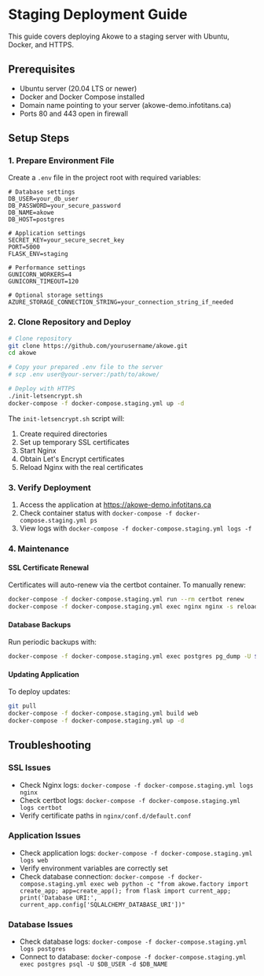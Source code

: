 # Staging Deployment Guide

This guide covers deploying Akowe to a staging server with Ubuntu, Docker, and HTTPS.

## Prerequisites

- Ubuntu server (20.04 LTS or newer)
- Docker and Docker Compose installed
- Domain name pointing to your server (akowe-demo.infotitans.ca)
- Ports 80 and 443 open in firewall

## Setup Steps

### 1. Prepare Environment File

Create a `.env` file in the project root with required variables:

```
# Database settings
DB_USER=your_db_user
DB_PASSWORD=your_secure_password
DB_NAME=akowe
DB_HOST=postgres

# Application settings
SECRET_KEY=your_secure_secret_key
PORT=5000
FLASK_ENV=staging

# Performance settings
GUNICORN_WORKERS=4
GUNICORN_TIMEOUT=120

# Optional storage settings
AZURE_STORAGE_CONNECTION_STRING=your_connection_string_if_needed
```

### 2. Clone Repository and Deploy

```bash
# Clone repository
git clone https://github.com/yourusername/akowe.git
cd akowe

# Copy your prepared .env file to the server
# scp .env user@your-server:/path/to/akowe/

# Deploy with HTTPS
./init-letsencrypt.sh
docker-compose -f docker-compose.staging.yml up -d
```

The `init-letsencrypt.sh` script will:
1. Create required directories
2. Set up temporary SSL certificates
3. Start Nginx
4. Obtain Let's Encrypt certificates
5. Reload Nginx with the real certificates

### 3. Verify Deployment

1. Access the application at https://akowe-demo.infotitans.ca
2. Check container status with `docker-compose -f docker-compose.staging.yml ps`
3. View logs with `docker-compose -f docker-compose.staging.yml logs -f`

### 4. Maintenance

#### SSL Certificate Renewal

Certificates will auto-renew via the certbot container. To manually renew:

```bash
docker-compose -f docker-compose.staging.yml run --rm certbot renew
docker-compose -f docker-compose.staging.yml exec nginx nginx -s reload
```

#### Database Backups

Run periodic backups with:

```bash
docker-compose -f docker-compose.staging.yml exec postgres pg_dump -U $DB_USER $DB_NAME > backup_$(date +%Y%m%d).sql
```

#### Updating Application

To deploy updates:

```bash
git pull
docker-compose -f docker-compose.staging.yml build web
docker-compose -f docker-compose.staging.yml up -d
```

## Troubleshooting

### SSL Issues
- Check Nginx logs: `docker-compose -f docker-compose.staging.yml logs nginx`
- Check certbot logs: `docker-compose -f docker-compose.staging.yml logs certbot`
- Verify certificate paths in `nginx/conf.d/default.conf`

### Application Issues
- Check application logs: `docker-compose -f docker-compose.staging.yml logs web`
- Verify environment variables are correctly set
- Check database connection: `docker-compose -f docker-compose.staging.yml exec web python -c "from akowe.factory import create_app; app=create_app(); from flask import current_app; print('Database URI:', current_app.config['SQLALCHEMY_DATABASE_URI'])"`

### Database Issues
- Check database logs: `docker-compose -f docker-compose.staging.yml logs postgres`
- Connect to database: `docker-compose -f docker-compose.staging.yml exec postgres psql -U $DB_USER -d $DB_NAME`